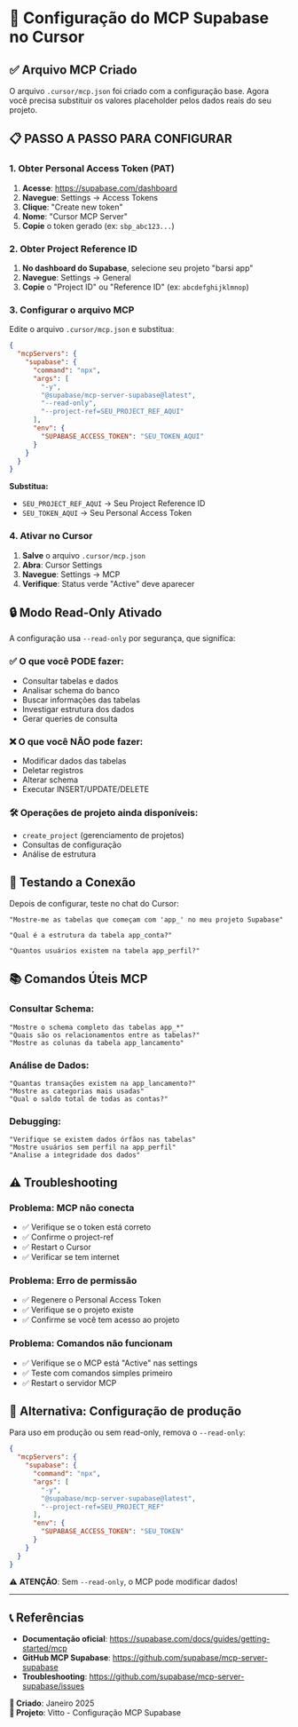 # 🔧 Configuração do MCP Supabase no Cursor

## ✅ Arquivo MCP Criado

O arquivo `.cursor/mcp.json` foi criado com a configuração base. Agora você precisa substituir os valores placeholder pelos dados reais do seu projeto.

## 📋 **PASSO A PASSO PARA CONFIGURAR**

### **1. Obter Personal Access Token (PAT)**

1. **Acesse**: https://supabase.com/dashboard
2. **Navegue**: Settings → Access Tokens
3. **Clique**: "Create new token"
4. **Nome**: "Cursor MCP Server"
5. **Copie** o token gerado (ex: `sbp_abc123...`)

### **2. Obter Project Reference ID**

1. **No dashboard do Supabase**, selecione seu projeto "barsi app"
2. **Navegue**: Settings → General
3. **Copie** o "Project ID" ou "Reference ID" (ex: `abcdefghijklmnop`)

### **3. Configurar o arquivo MCP**

Edite o arquivo `.cursor/mcp.json` e substitua:

```json
{
  "mcpServers": {
    "supabase": {
      "command": "npx",
      "args": [
        "-y",
        "@supabase/mcp-server-supabase@latest",
        "--read-only",
        "--project-ref=SEU_PROJECT_REF_AQUI"
      ],
      "env": {
        "SUPABASE_ACCESS_TOKEN": "SEU_TOKEN_AQUI"
      }
    }
  }
}
```

**Substitua:**
- `SEU_PROJECT_REF_AQUI` → Seu Project Reference ID
- `SEU_TOKEN_AQUI` → Seu Personal Access Token

### **4. Ativar no Cursor**

1. **Salve** o arquivo `.cursor/mcp.json`
2. **Abra**: Cursor Settings
3. **Navegue**: Settings → MCP
4. **Verifique**: Status verde "Active" deve aparecer

## 🔒 **Modo Read-Only Ativado**

A configuração usa `--read-only` por segurança, que significa:

### ✅ **O que você PODE fazer:**
- Consultar tabelas e dados
- Analisar schema do banco
- Buscar informações das tabelas
- Investigar estrutura dos dados
- Gerar queries de consulta

### ❌ **O que você NÃO pode fazer:**
- Modificar dados das tabelas
- Deletar registros
- Alterar schema
- Executar INSERT/UPDATE/DELETE

### 🛠️ **Operações de projeto ainda disponíveis:**
- `create_project` (gerenciamento de projetos)
- Consultas de configuração
- Análise de estrutura

## 🧪 **Testando a Conexão**

Depois de configurar, teste no chat do Cursor:

```
"Mostre-me as tabelas que começam com 'app_' no meu projeto Supabase"
```

```
"Qual é a estrutura da tabela app_conta?"
```

```
"Quantos usuários existem na tabela app_perfil?"
```

## 📚 **Comandos Úteis MCP**

### **Consultar Schema:**
```
"Mostre o schema completo das tabelas app_*"
"Quais são os relacionamentos entre as tabelas?"
"Mostre as colunas da tabela app_lancamento"
```

### **Análise de Dados:**
```
"Quantas transações existem na app_lancamento?"
"Mostre as categorias mais usadas"
"Qual o saldo total de todas as contas?"
```

### **Debugging:**
```
"Verifique se existem dados órfãos nas tabelas"
"Mostre usuários sem perfil na app_perfil"
"Analise a integridade dos dados"
```

## ⚠️ **Troubleshooting**

### **Problema: MCP não conecta**
- ✅ Verifique se o token está correto
- ✅ Confirme o project-ref
- ✅ Restart o Cursor
- ✅ Verificar se tem internet

### **Problema: Erro de permissão**
- ✅ Regenere o Personal Access Token
- ✅ Verifique se o projeto existe
- ✅ Confirme se você tem acesso ao projeto

### **Problema: Comandos não funcionam**
- ✅ Verifique se o MCP está "Active" nas settings
- ✅ Teste com comandos simples primeiro
- ✅ Restart o servidor MCP

## 🔄 **Alternativa: Configuração de produção**

Para uso em produção ou sem read-only, remova o `--read-only`:

```json
{
  "mcpServers": {
    "supabase": {
      "command": "npx",
      "args": [
        "-y",
        "@supabase/mcp-server-supabase@latest",
        "--project-ref=SEU_PROJECT_REF"
      ],
      "env": {
        "SUPABASE_ACCESS_TOKEN": "SEU_TOKEN"
      }
    }
  }
}
```

⚠️ **ATENÇÃO**: Sem `--read-only`, o MCP pode modificar dados!

---

## 📞 **Referências**

- **Documentação oficial**: https://supabase.com/docs/guides/getting-started/mcp
- **GitHub MCP Supabase**: https://github.com/supabase/mcp-server-supabase
- **Troubleshooting**: https://github.com/supabase/mcp-server-supabase/issues

**📅 Criado**: Janeiro 2025  
**🎯 Projeto**: Vitto - Configuração MCP Supabase 